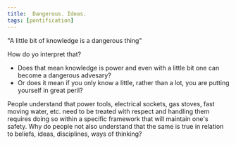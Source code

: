 ```yaml
---
title:  Dangerous. Ideas.
tags: [pontification]
---
```


"A little bit of knowledge is a dangerous thing"

How do yo interpret that?
* Does that mean knowledge is power and even with a little bit one can become a dangerous advesary?
* Or does it mean if you only know a little, rather than a lot, you are putting yourself in great peril?

People understand that power tools, electrical sockets, gas stoves, fast moving water, etc. need to be treated with respect and handling them requires doing so within a specific framework that will maintain one's safety. Why do people not also understand that the same is true in relation to beliefs, ideas, disciplines, ways of thinking?
